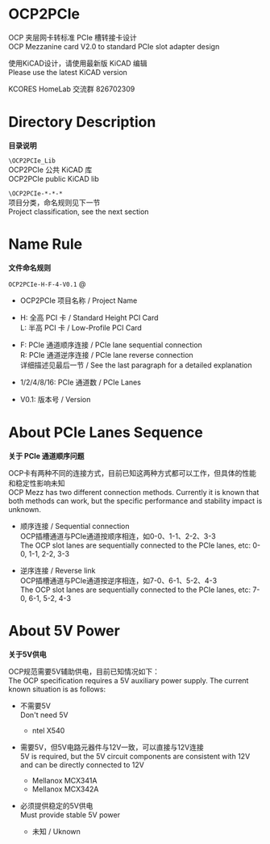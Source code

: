# OCP2PCIe
 OCP 夹层网卡转标准 PCIe 槽转接卡设计  
 OCP Mezzanine card V2.0 to standard PCIe slot adapter design
 
 使用KiCAD设计，请使用最新版 KiCAD 编辑  
 Please use the latest KiCAD version
 
 KCORES HomeLab 交流群 826702309

# Directory Description
**目录说明**  

`\OCP2PCIe_Lib`  
OCP2PCIe 公共 KiCAD 库  
OCP2PCIe public KiCAD lib

`\OCP2PCIe-*-*-*`  
项目分类，命名规则见下一节  
Project classification, see the next section

# Name Rule
 **文件命名规则**  
 
 `OCP2PCIe-H-F-4-V0.1`  @
 
 - OCP2PCIe 项目名称 / Project Name  
 
 - H: 全高 PCI 卡 / Standard Height PCI Card  
 L: 半高 PCI 卡 / Low-Profile PCI Card
 
 - F: PCIe 通道顺序连接 / PCIe lane sequential connection  
 R: PCIe 通道逆序连接 / PCIe lane reverse connection  
 详细描述见最后一节 / See the last paragraph for a detailed explanation
 
 - 1/2/4/8/16: PCIe 通道数 / PCIe Lanes  
 
 - V0.1: 版本号 / Version

# About PCIe Lanes Sequence
**关于 PCIe 通道顺序问题**

OCP卡有两种不同的连接方式，目前已知这两种方式都可以工作，但具体的性能和稳定性影响未知  
OCP Mezz has two different connection methods. Currently it is known that both methods can work, but the specific performance and stability impact is unknown.

- 顺序连接 / Sequential connection  
OCP插槽通道与PCIe通道按顺序相连，如0-0、1-1、2-2、3-3  
The OCP slot lanes are sequentially connected to the PCIe lanes, etc: 0-0, 1-1, 2-2, 3-3  

- 逆序连接 / Reverse link  
OCP插槽通道与PCIe通道按逆序相连，如7-0、6-1、5-2、4-3  
The OCP slot lanes are sequentially connected to the PCIe lanes, etc: 7-0, 6-1, 5-2, 4-3

# About 5V Power
**关于5V供电**

OCP规范需要5V辅助供电，目前已知情况如下：  
 The OCP specification requires a 5V auxiliary power supply. The current known situation is as follows:  

- 不需要5V  
 Don't need 5V
    - ntel X540

- 需要5V，但5V电路元器件与12V一致，可以直接与12V连接  
 5V is required, but the 5V circuit components are consistent with 12V and can be directly connected to 12V
    - Mellanox MCX341A  
    - Mellanox MCX342A

- 必须提供稳定的5V供电  
 Must provide stable 5V power
    - 未知 / Uknown

